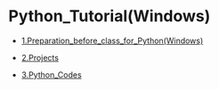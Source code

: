 # Python_Tutorial(Windows)

* [1.Preparation_before_class_for_Python(Windows)](1.Preparation_before_class_for_Python(Windows)/Preparation_for_Python.md)

* [2.Projects](Projects.md)

* [3.Python_Codes](Python_Codes.zip)

